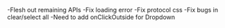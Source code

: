 -Flesh out remaining APIs
-Fix loading error
-Fix protocol css
-Fix bugs in clear/select all
-Need to add onClickOutside for Dropdown